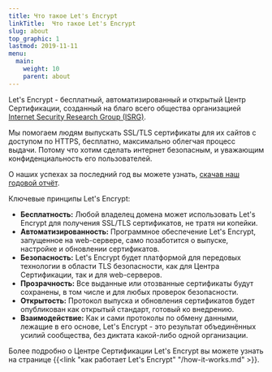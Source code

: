 ```yaml
---
title: Что такое Let's Encrypt
linkTitle:  Что такое Let's Encrypt
slug: about
top_graphic: 1
lastmod: 2019-11-11
menu:
  main:
    weight: 10
    parent: about
---
```

Let's Encrypt - бесплатный, автоматизированный и открытый Центр Сертификации, созданный на благо всего общества организацией [Internet Security Research Group (ISRG)](https://www.abetterinternet.org/).

Мы помогаем людям выпускать SSL/TLS сертификаты для их сайтов с доступом по HTTPS, бесплатно, максимально облегчая процесс выдачи. Потому что хотим сделать интернет безопасным, и уважающим конфиденциальность его пользователей.

О наших успехах за последний год вы можете узнать, [скачав наш годовой отчёт](https://abetterinternet.org/documents/2019-ISRG-Annual-Report-Desktop.pdf).

Ключевые принципы Let's Encrypt:

* <strong>Бесплатность:</strong> Любой владелец домена может использовать Let's Encrypt для получения SSL/TLS сертификатов, не тратя ни копейки.
* <strong>Автоматизированность:</strong> Программное обеспечение Let's Encrypt, запущенное на web-сервере, само позаботится о выпуске, настройке и обновлении сертификатов.
* <strong>Безопасность:</strong> Let's Encrypt будет платформой для передовых технологии в области TLS безопасности, как для Центра Сертификации, так и для web-серверов.
* <strong>Прозрачность:</strong> Все выданные или отозванные сертификаты будут сохранены, в том числе и для любых проверок безопасности.
* <strong>Открытость:</strong> Протокол выпуска и обновления сертификатов будет опубликован как открытый стандарт, готовый ко внедрению.
* <strong>Взаимодействие:</strong> Как и сами протоколы по обмену данными, лежащие в его основе, Let's Encrypt - это результат объединённых усилий сообщества, без диктата какой-либо одной организации.

Более подробно о Центре Сертификации Let's Encrypt вы можете узнать на странице {{<link "как работает Let's Encrypt" "/how-it-works.md" >}}.
